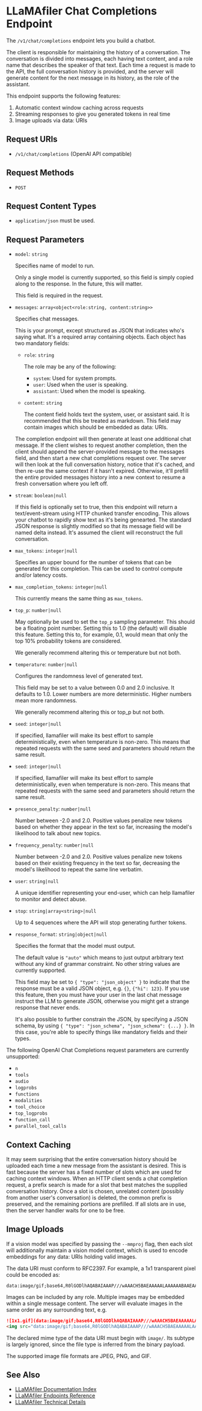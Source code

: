 # LLaMAfiler Chat Completions Endpoint

The `/v1/chat/completions` endpoint lets you build a chatbot.

The client is responsible for maintaining the history of a conversation.
The conversation is divided into messages, each having text content, and
a role name that describes the speaker of that text. Each time a request
is made to the API, the full conversation history is provided, and the
server will generate content for the next message in its history, as the
role of the assistant.

This endpoint supports the following features:

1. Automatic context window caching across requests
2. Streaming responses to give you generated tokens in real time
3. Image uploads via data: URIs

## Request URIs

- `/v1/chat/completions` (OpenAI API compatible)

## Request Methods

- `POST`

## Request Content Types

- `application/json` must be used.

## Request Parameters

- `model`: `string`
  
  Specifies name of model to run.
  
  Only a single model is currently supported, so this field is simply
  copied along to the response. In the future, this will matter.
  
  This field is required in the request.

- `messages`: `array<object<role:string, content:string>>`

  Specifies chat messages.
  
  This is your prompt, except structured as JSON that indicates who's
  saying what. It's a required array containing objects. Each object has
  two mandatory fields:
  
  - `role`: `string`
    
    The role may be any of the following:
    
    - `system`: Used for system prompts.
    - `user`: Used when the user is speaking.
    - `assistant`: Used when the model is speaking.
  
  - `content`: `string`
    
    The content field holds text the system, user, or assistant said. It
    is recommended that this be treated as markdown. This field may
    contain images which should be embedded as data: URIs.
  
  The completion endpoint will then generate at least one additional
  chat message. If the client wishes to request another completion, then
  the client should append the server-provided message to the messages
  field, and then start a new chat completions request over. The server
  will then look at the full conversation history, notice that it's
  cached, and then re-use the same context if it hasn't expired.
  Otherwise, it'll prefill the entire provided messages history into a
  new context to resume a fresh conversation where you left off.

- `stream`: `boolean|null`
  
  If this field is optionally set to true, then this endpoint will
  return a text/event-stream using HTTP chunked transfer encoding. This
  allows your chatbot to rapidly show text as it's being genearted. The
  standard JSON response is slightly modified so that its message field
  will be named delta instead. It's assumed the client will reconstruct
  the full conversation.

- `max_tokens`: `integer|null`

  Specifies an upper bound for the number of tokens that can be
  generated for this completion. This can be used to control compute
  and/or latency costs.

- `max_completion_tokens`: `integer|null`

  This currently means the same thing as `max_tokens`.

- `top_p`: `number|null`
  
  May optionally be used to set the `top_p` sampling parameter. This
  should be a floating point number. Setting this to 1.0 (the default)
  will disable this feature. Setting this to, for example, 0.1, would
  mean that only the top 10% probability tokens are considered.
  
  We generally recommend altering this or temperature but not both.

- `temperature`: `number|null`
  
  Configures the randomness level of generated text.
  
  This field may be set to a value between 0.0 and 2.0 inclusive. It
  defaults to 1.0. Lower numbers are more deterministic. Higher numbers
  mean more randomness.
  
  We generally recommend altering this or top_p but not both.

- `seed`: `integer|null`
  
  If specified, llamafiler will make its best effort to sample
  deterministically, even when temperature is non-zero. This means that
  repeated requests with the same seed and parameters should return the
  same result.

- `seed`: `integer|null`
  
  If specified, llamafiler will make its best effort to sample
  deterministically, even when temperature is non-zero. This means that
  repeated requests with the same seed and parameters should return the
  same result.

- `presence_penalty`: `number|null`
  
  Number between -2.0 and 2.0. Positive values penalize new tokens based
  on whether they appear in the text so far, increasing the model's
  likelihood to talk about new topics.

- `frequency_penalty`: `number|null`
  
  Number between -2.0 and 2.0. Positive values penalize new tokens based
  on their existing frequency in the text so far, decreasing the model's
  likelihood to repeat the same line verbatim.

- `user`: `string|null`
  
  A unique identifier representing your end-user, which can help
  llamafiler to monitor and detect abuse.

- `stop`: `string|array<string>|null`
  
  Up to 4 sequences where the API will stop generating further tokens.

- `response_format`: `string|object|null`
  
  Specifies the format that the model must output.
  
  The default value is `"auto"` which means to just output arbitrary
  text without any kind of grammar constraint. No other string values
  are currently supported.
  
  This field may be set to `{ "type": "json_object" }` to indicate that
  the response must be a valid JSON object, e.g. `{}`, `{"hi": 123}`. If
  you use this feature, then you must have your user in the last chat
  message instruct the LLM to generate JSON, otherwise you might get a
  strange response that never ends.
  
  It's also possible to further constrain the JSON, by specifying a JSON
  schema, by using `{ "type": "json_schema", "json_schema": {...} }`. In
  this case, you're able to specify things like mandatory fields and
  their types.

The following OpenAI Chat Completions request parameters are currently
unsupported:

- `n`
- `tools`
- `audio`
- `logprobs`
- `functions`
- `modalities`
- `tool_choice`
- `top_logprobs`
- `function_call`
- `parallel_tool_calls`

## Context Caching

It may seem surprising that the entire conversation history should be
uploaded each time a new message from the assistant is desired. This is
fast because the server has a fixed number of slots which are used for
caching context windows. When an HTTP client sends a chat completion
request, a prefix search is made for a slot that best matches the
supplied conversation history. Once a slot is chosen, unrelated content
(possibly from another user's conversation) is deleted, the common
prefix is preserved, and the remaining portions are prefilled. If all
slots are in use, then the server handler waits for one to be free.

## Image Uploads

If a vision model was specified by passing the `--mmproj` flag, then
each slot will additionally maintain a vision model context, which is
used to encode embeddings for any data: URIs holding valid images.

The data URI must conform to RFC2397. For example, a 1x1 transparent
pixel could be encoded as:

    data:image/gif;base64,R0lGODlhAQABAIAAAP///wAAACH5BAEAAAAALAAAAAABAAEAAAICRAEAOw==

Images can be included by any role. Multiple images may be embedded
within a single message content. The server will evaluate images in the
same order as any surrounding text, e.g.

```markdown
![1x1.gif](data:image/gif;base64,R0lGODlhAQABAIAAAP///wAAACH5BAEAAAAALAAAAAABAAEAAAICRAEAOw==)
<img src="data:image/gif;base64,R0lGODlhAQABAIAAAP///wAAACH5BAEAAAAALAAAAAABAAEAAAICRAEAOw==">
```

The declared mime type of the data URI must begin with `image/`. Its
subtype is largely ignored, since the file type is inferred from the
binary payload.

The supported image file formats are JPEG, PNG, and GIF.

## See Also

- [LLaMAfiler Documentation Index](index.md)
- [LLaMAfiler Endpoints Reference](endpoints.md)
- [LLaMAfiler Technical Details](technical_details.md)
